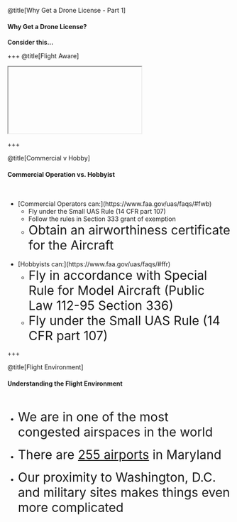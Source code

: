 <div class="slide-bg-style-left"></div><div class="slide-bg-style-right"></div>

@title[Why Get a Drone License - Part 1]

#### <span class="orange">Why Get a Drone License?</span>

<div class="center">
<span style="font-weight:600;">Consider this...</span>
</div>

+++
@title[Flight Aware]
<iframe class="stretch" data-src="https://flightaware.com/live/airport_status_bigmap.rvt?airport=KBWI"></iframe>

+++
<div class="slide-bg-style-left"></div><div class="slide-bg-style-right"></div>

@title[Commercial v Hobby]

#### <span class="orange">Commercial Operation vs. Hobbyist</span>
<br>
<ul>
  <li class="no-bullet">[Commercial Operators can:](https://www.faa.gov/uas/faqs/#fwb)
    <ul>
      <li class="fragment no-bullet">Fly under the Small UAS Rule (14 CFR part 107)</li>
      <li class="fragment no-bullet">Follow the rules in Section 333 grant of exemption</li>
      <li class="fragment no-bullet"><span style="font-size: 28px;">Obtain an airworthiness certificate for the Aircraft</span></li>
    </ul>
  </li>
  <br>
  <li class="fragment no-bullet">[Hobbyists can:](https://www.faa.gov/uas/faqs/#ffr)
    <ul>
      <li class="fragment no-bullet"><span style="font-size: 28px;">Fly in accordance with Special Rule for Model Aircraft (Public Law 112-95 Section 336)</span></li>
      <li class="fragment no-bullet"><span style="font-size: 28px;">Fly under the Small UAS Rule (14 CFR part 107)</span></li>
    </ul>
  </li>
</ul>


+++
<div class="slide-bg-style-left"></div><div class="slide-bg-style-right"></div>

@title[Flight Environment]
#### <span class="orange">Understanding the Flight Environment</span>
<br>
<ul>
  <li class="fragment no-bullet"><span style="font-size: 28px;">We are in one of the most congested airspaces in the world</span></li>
  <br>
  <li class="fragment no-bullet"><span style="font-size: 28px;">There are <a href="http://ourairports.com/countries/US/MD/">255 airports</a> in Maryland</span></li>
  <br>
  <li class="fragment no-bullet"><span style="font-size: 28px;">Our proximity to Washington, D.C. and military sites makes things even more complicated</span></li>
</ul>
